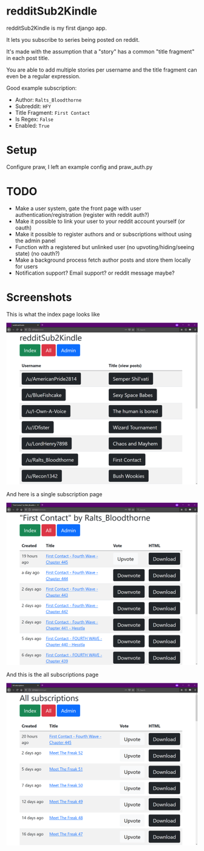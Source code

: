 # redditSub2Kindle

redditSub2Kindle is my first django app.

It lets you subscribe to series being posted on reddit.

It's made with the assumption that a "story" has a common "title fragment" in each post title.

You are able to add multiple stories per username and the title fragment can even be a regular expression.

Good example subscription:
- Author: `Ralts_Bloodthorne`
- Subreddit: `HFY`
- Title Fragment: `First Contact`
- Is Regex: `False`
- Enabled: `True`

# Setup

Configure praw, I left an example config and praw_auth.py

# TODO

- Make a user system, gate the front page with user authentication/registration (register with reddit auth?)
- Make it possible to link your user to your reddit account yourself (or oauth)
- Make it possible to register authors and or subscriptions without using the admin panel
- Function with a registered but unlinked user (no upvoting/hiding/seeing state) (no oauth?)
- Make a background process fetch author posts and store them locally for users
- Notification support? Email support? or reddit message maybe?

# Screenshots

This is what the index page looks like

![the application index page](screenshot-1.png "the application index page")

And here is a single subscription page

![a single subscription page](screenshot-2.png "a single subscription page")

And this is the all subscriptions page

![Image showing the application index page](screenshot-3.png "Image showing the application index page")
